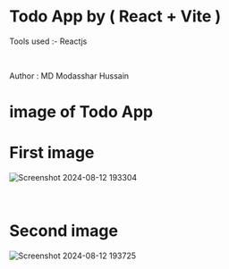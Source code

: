 # Todo App by ( React + Vite )

Tools used :- Reactjs

<br/>

Author : MD Modasshar Hussain

# image of Todo App

# First image


![Screenshot 2024-08-12 193304](https://github.com/user-attachments/assets/61f41a6a-56f7-410c-a1e9-200020d837f6)

<br/>

# Second image

![Screenshot 2024-08-12 193725](https://github.com/user-attachments/assets/d0feaf56-92d7-4078-81e6-865ed9456691)


